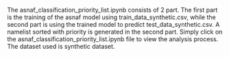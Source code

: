 The asnaf_classification_priority_list.ipynb consists of 2 part. The first part is the training of the asnaf model using train_data_synthetic.csv, while the second part is using the trained model to predict test_data_synthetic.csv. A namelist sorted with priority is generated in the second part.
Simply click on the asnaf_classification_priority_list.ipynb file to view the analysis process.
The dataset used is synthetic dataset. 

